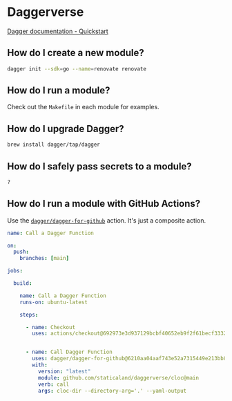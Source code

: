 # Daggerverse

[Dagger documentation - Quickstart](https://docs.dagger.io/quickstart/daggerize)

## How do I create a new module?

```sh
dagger init --sdk=go --name=renovate renovate
```

## How do I run a module?

Check out the `Makefile` in each module for examples.

## How do I upgrade Dagger?

```sh
brew install dagger/tap/dagger
```

## How do I safely pass secrets to a module?

```sh
?
```

## How do I run a module with GitHub Actions?

Use the [`dagger/dagger-for-github`](https://github.com/dagger/dagger-for-github) action. It's just a composite action.

```yaml
name: Call a Dagger Function

on:
  push:
    branches: [main]

jobs:

  build:

    name: Call a Dagger Function
    runs-on: ubuntu-latest

    steps:

      - name: Checkout
        uses: actions/checkout@692973e3d937129bcbf40652eb9f2f61becf3332 # v4.1.7


      - name: Call Dagger Function
        uses: dagger/dagger-for-github@6210aa04aaf743e52a7315449e213bb85cd828ce # v5.10.0
        with:
          version: "latest"
          module: github.com/staticaland/daggerverse/cloc@main
          verb: call
          args: cloc-dir --directory-arg='.' --yaml-output
```
